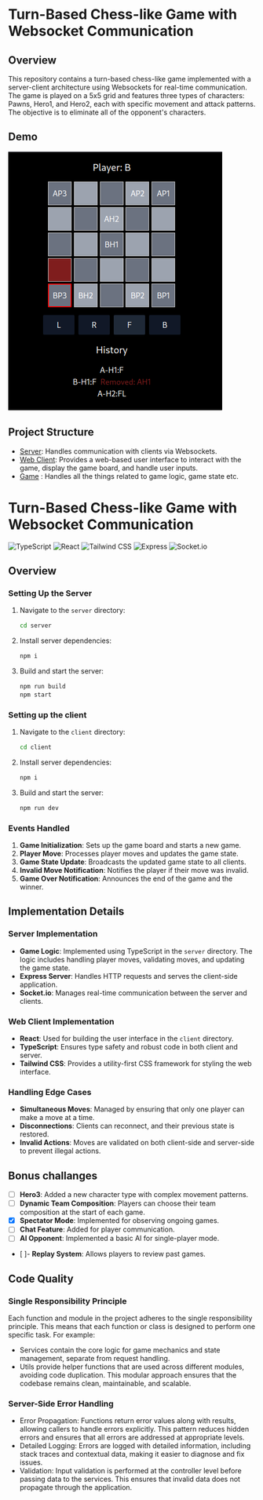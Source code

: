 # Turn-Based Chess-like Game with Websocket Communication
## Overview
This repository contains a turn-based chess-like game implemented with a server-client architecture using Websockets for real-time communication.
The game is played on a 5x5 grid and features three types of characters: Pawns, Hero1, 
and Hero2, each with specific movement and attack patterns. 
The objective is to eliminate all of the opponent's characters.

## Demo 
![Image](./images/screenshot.png)

## Project Structure
- [Server](https://github.com/Sarath191181208/VangipuramSrinivasaSarathChandra_21BCE9853/tree/master/client): Handles communication with clients via Websockets.
- [Web Client](https://github.com/Sarath191181208/VangipuramSrinivasaSarathChandra_21BCE9853/tree/master/server): Provides a web-based user interface to interact with the game, display the game board, and handle user inputs.
- [Game](https://github.com/Sarath191181208/VangipuramSrinivasaSarathChandra_21BCE9853/tree/master/game) : Handles all the things related to game logic, game state etc.


# Turn-Based Chess-like Game with Websocket Communication

![TypeScript](https://img.shields.io/badge/-Typescript-black.svg?style=for-the-badge&logo=typescript&colorB=555)
![React](https://img.shields.io/badge/-React-black.svg?style=for-the-badge&logo=react&colorB=555)
![Tailwind CSS](https://img.shields.io/badge/-Tailwind-black.svg?style=for-the-badge&logo=tailwindcss&colorB=555)
![Express](https://img.shields.io/badge/-Express-black.svg?style=for-the-badge&logo=express&colorB=555)
![Socket.io](https://img.shields.io/badge/-Socket.io-black.svg?style=for-the-badge&logo=socketdotio&colorB=555)

## Overview

### Setting Up the Server

1. Navigate to the `server` directory:
    ```bash
    cd server
    ```

2. Install server dependencies:
    ```bash
    npm i
    ```

3. Build and start the server:
    ```bash
    npm run build
    npm start
    ```

### Setting up the client 
1. Navigate to the `client` directory:
    ```bash
    cd client
    ```

2. Install server dependencies:
    ```bash
    npm i
    ```

3. Build and start the server:
    ```bash
    npm run dev
    ```

### Events Handled

1. **Game Initialization**: Sets up the game board and starts a new game.
2. **Player Move**: Processes player moves and updates the game state.
3. **Game State Update**: Broadcasts the updated game state to all clients.
4. **Invalid Move Notification**: Notifies the player if their move was invalid.
5. **Game Over Notification**: Announces the end of the game and the winner.

## Implementation Details

### Server Implementation

- **Game Logic**: Implemented using TypeScript in the `server` directory. The logic includes handling player moves, validating moves, and updating the game state.
- **Express Server**: Handles HTTP requests and serves the client-side application.
- **Socket.io**: Manages real-time communication between the server and clients.

### Web Client Implementation

- **React**: Used for building the user interface in the `client` directory.
- **TypeScript**: Ensures type safety and robust code in both client and server.
- **Tailwind CSS**: Provides a utility-first CSS framework for styling the web interface.

### Handling Edge Cases

- **Simultaneous Moves**: Managed by ensuring that only one player can make a move at a time.
- **Disconnections**: Clients can reconnect, and their previous state is restored.
- **Invalid Actions**: Moves are validated on both client-side and server-side to prevent illegal actions.

## Bonus challanges
- [ ] **Hero3**: Added a new character type with complex movement patterns.
- [ ] **Dynamic Team Composition**: Players can choose their team composition at the start of each game.
- [x] **Spectator Mode**: Implemented for observing ongoing games.
- [ ] **Chat Feature**: Added for player communication.
- [ ] **AI Opponent**: Implemented a basic AI for single-player mode.
- [ ]- **Replay System**: Allows players to review past games.

## Code Quality 

### Single Responsibility Principle
Each function and module in the project adheres to the single responsibility principle. This means that each function or class is designed to perform one specific task. For example:
- Services contain the core logic for game mechanics and state management, separate from request handling.
- Utils provide helper functions that are used across different modules, avoiding code duplication.
This modular approach ensures that the codebase remains clean, maintainable, and scalable.

### Server-Side Error Handling
- Error Propagation: Functions return error values along with results, allowing callers to handle errors explicitly. This pattern reduces hidden errors and ensures that all errors are addressed at appropriate levels.
- Detailed Logging: Errors are logged with detailed information, including stack traces and contextual data, making it easier to diagnose and fix issues.
- Validation: Input validation is performed at the controller level before passing data to the services. This ensures that invalid data does not propagate through the application.
